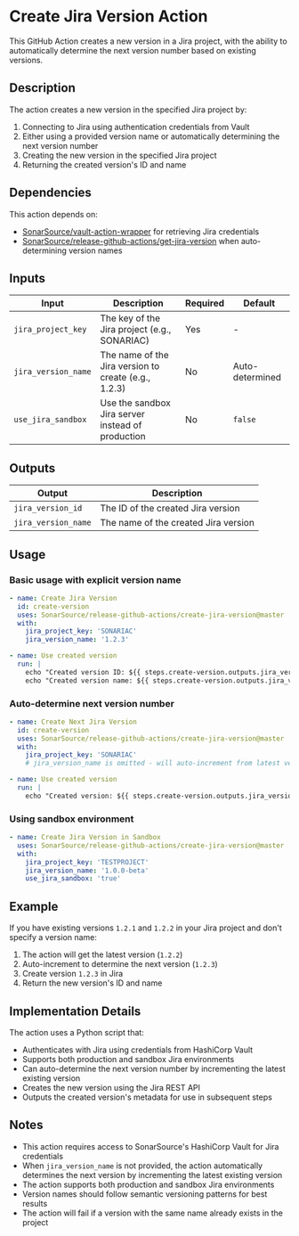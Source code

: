 # Create Jira Version Action

This GitHub Action creates a new version in a Jira project, with the ability to automatically determine the next version number based on existing versions.

## Description

The action creates a new version in the specified Jira project by:
1. Connecting to Jira using authentication credentials from Vault
2. Either using a provided version name or automatically determining the next version number
3. Creating the new version in the specified Jira project
4. Returning the created version's ID and name

## Dependencies

This action depends on:
- [SonarSource/vault-action-wrapper](https://github.com/SonarSource/vault-action-wrapper) for retrieving Jira credentials
- [SonarSource/release-github-actions/get-jira-version](https://github.com/SonarSource/release-github-actions) when auto-determining version names

## Inputs

| Input | Description | Required | Default |
|-------|-------------|----------|---------|
| `jira_project_key` | The key of the Jira project (e.g., SONARIAC) | Yes | - |
| `jira_version_name` | The name of the Jira version to create (e.g., 1.2.3) | No | Auto-determined |
| `use_jira_sandbox` | Use the sandbox Jira server instead of production | No | `false` |

## Outputs

| Output | Description |
|--------|-------------|
| `jira_version_id` | The ID of the created Jira version |
| `jira_version_name` | The name of the created Jira version |

## Usage

### Basic usage with explicit version name

```yaml
- name: Create Jira Version
  id: create-version
  uses: SonarSource/release-github-actions/create-jira-version@master
  with:
    jira_project_key: 'SONARIAC'
    jira_version_name: '1.2.3'

- name: Use created version
  run: |
    echo "Created version ID: ${{ steps.create-version.outputs.jira_version_id }}"
    echo "Created version name: ${{ steps.create-version.outputs.jira_version_name }}"
```

### Auto-determine next version number

```yaml
- name: Create Next Jira Version
  id: create-version
  uses: SonarSource/release-github-actions/create-jira-version@master
  with:
    jira_project_key: 'SONARIAC'
    # jira_version_name is omitted - will auto-increment from latest version

- name: Use created version
  run: |
    echo "Created version: ${{ steps.create-version.outputs.jira_version_name }}"
```

### Using sandbox environment

```yaml
- name: Create Jira Version in Sandbox
  uses: SonarSource/release-github-actions/create-jira-version@master
  with:
    jira_project_key: 'TESTPROJECT'
    jira_version_name: '1.0.0-beta'
    use_jira_sandbox: 'true'
```

## Example

If you have existing versions `1.2.1` and `1.2.2` in your Jira project and don't specify a version name:
1. The action will get the latest version (`1.2.2`)
2. Auto-increment to determine the next version (`1.2.3`)
3. Create version `1.2.3` in Jira
4. Return the new version's ID and name

## Implementation Details

The action uses a Python script that:
- Authenticates with Jira using credentials from HashiCorp Vault
- Supports both production and sandbox Jira environments
- Can auto-determine the next version number by incrementing the latest existing version
- Creates the new version using the Jira REST API
- Outputs the created version's metadata for use in subsequent steps


## Notes

- This action requires access to SonarSource's HashiCorp Vault for Jira credentials
- When `jira_version_name` is not provided, the action automatically determines the next version by incrementing the latest existing version
- The action supports both production and sandbox Jira environments
- Version names should follow semantic versioning patterns for best results
- The action will fail if a version with the same name already exists in the project
